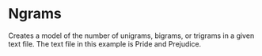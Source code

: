 # Ngrams


Creates a model of the number of unigrams, bigrams, or trigrams in a given text file. The text file in this example is Pride and Prejudice.
